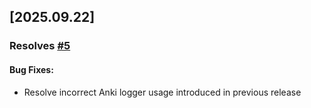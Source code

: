 
## [2025.09.22]

### Resolves [#5](https://github.com/alyssabedard/Hanzi2Pinyin/issues/5)

#### Bug Fixes:
- Resolve incorrect Anki logger usage introduced in previous release





